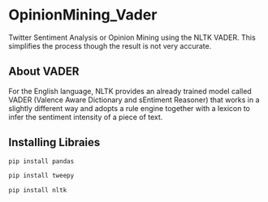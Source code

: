 # OpinionMining_Vader
Twitter Sentiment Analysis or Opinion Mining using the NLTK VADER. This simplifies the process though the result is not very accurate.

## About VADER
For the English language, NLTK provides an already trained model called VADER (Valence Aware Dictionary and sEntiment Reasoner) that works in a slightly different way and adopts a rule engine together with a lexicon to infer the sentiment intensity of a piece of text.


## Installing Libraies
```bash
pip install pandas
```

```bash
pip install tweepy
```

```bash
pip install nltk
```
